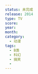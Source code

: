 ```yaml
---
status: 未完成
release: 2014
type: TV
score:
year:
month:
category:
  - 动漫
tags:
  - B类
  - 科幻
  - 搞笑
  - 
---
```

